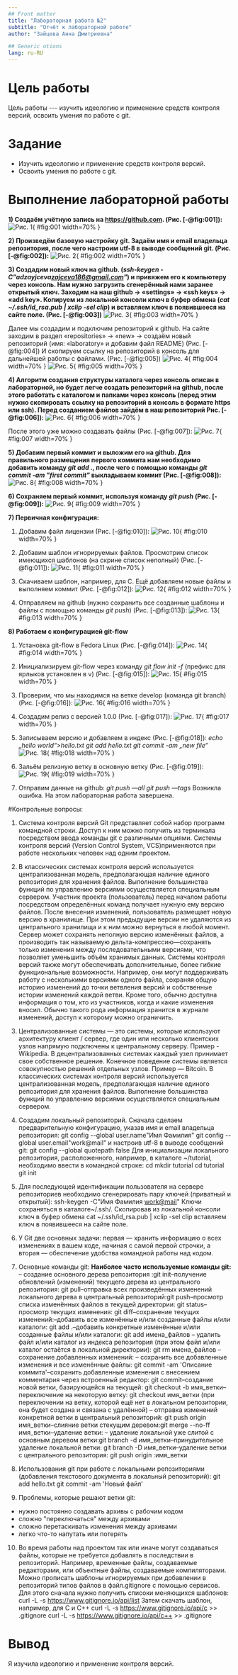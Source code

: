 ```yaml
---
## Front matter
title: "Лабораторная работа №2"
subtitle: "Отчёт к лабораторной работе"
author: "Зайцева Анна Дмитриевна"

## Generic otions
lang: ru-RU
---
```


# Цель работы

Цель работы --- изучить идеологию и применение средств контроля версий, освоить умения по работе с git.

# Задание

- Изучить идеологию и применение средств контроля версий.
- Освоить умения по работе с git.

# Выполнение лабораторной работы

**1) Создаём учётную запись на https://github.com. (Рис. [-@fig:001]):**
![Рис. 1](lab02-изображения/1.png){ #fig:001 width=70% }

**2) Произведём базовую настройку git. Задаём имя и email владельца репозитория, после чего настроим utf-8 в выводе сообщений git. (Рис. [-@fig:002]):**
![Рис. 2](lab02-изображения/2.png){ #fig:002 width=70% }

**3) Создадим новый ключ на github. (*ssh-keygen -C"adzayjceva<zajceva186@gmail.com>"*) и привяжем его к компьютеру через консоль. Нам нужно загрузить сгенерённый нами заранее открытый ключ. Заходим на наш  github → «settings» → «ssh keys» → «add key». Копируем из локальной консоли ключ в буфер обмена (*cat ~/.ssh/id_rsa.pub | xclip -sel clip*) и вставляем ключ в появившееся на сайте поле. (Рис. [-@fig:003])**
![Рис. 3](lab02-изображения/3.png){ #fig:003 width=70% }

Далее мы создадим и подключим репозиторий к  github. На сайте заходим в раздел «repositories» → «new» → создаём новый репозиторий (имя: «laboratory» и добавим файл README) (Рис. [-@fig:004]) И скопируем ссылку на репозиторий в консоль для дальнейшей работы с файлами. (Рис. [-@fig:005])
![Рис. 4](lab02-изображения/4.png){ #fig:004 width=70% }
![Рис. 5](lab02-изображения/5.png){ #fig:005 width=70% }

**4) Алгоритм создания структуры каталога через консоль описан в лабораторной, но будет легче создать репозиторий на  github, после этого работать с каталогом и папками через консоль (перед этим нужно скопировать ссылку на репозиторий в консоль в формате https или ssh). Перед созданием файлов зайдём в наш репозиторий Рис. [-@fig:006]):**
![Рис. 6](lab02-изображения/6.png){ #fig:006 width=70% }

После этого уже можно создавать файлы (Рис. [-@fig:007]):
![Рис. 7](lab02-изображения/7.png){ #fig:007 width=70% }

**5) Добавим первый коммит и выложим его на  github. Для правильного размещения первого коммита нам необходимо добавить команду *git add .*, после чего с помощью команды *git  commit -am "first commit"* выкладываем коммит (Рис. [-@fig:008]):**
![Рис. 8](lab02-изображения/8.png){ #fig:008 width=70% }

**6) Сохраняем первый коммит, используя команду *git push* (Рис. [-@fig:009]):**
![Рис. 9](lab02-изображения/9.png){ #fig:009 width=70% }

**7) Первичная конфигурация:**
1. Добавим файл лицензии (Рис. [-@fig:010]):
![Рис. 10](lab02-изображения/10.png){ #fig:010 width=70% }

2. Добавим шаблон  игнорируемых файлов. Просмотрим список имеющихся шаблонов (на скрине список неполный) (Рис. [-@fig:011]):
![Рис. 11](lab02-изображения/11.png){ #fig:011 width=70% }

3. Скачиваем шаблон, например, для С. Ещё добавляем новые файлы и выполняем коммит (Рис. [-@fig:012]):
![Рис. 12](lab02-изображения/12.png){ #fig:012 width=70% }

4. Отправляем на  github (нужно сохранить все созданные шаблоны и файлы с помощью команды *git push*) (Рис. [-@fig:013]):
![Рис. 13](lab02-изображения/13.png){ #fig:013 width=70% }

**8) Работаем с конфигурацией git-flow**
1. Установка git-flow в Fedora Linux (Рис. [-@fig:014]):
![Рис. 14](lab02-изображения/14.png){ #fig:014 width=70% }

2. Инициализируем  git-flow через команду *git flow init -f* (префикс для ярлыков установлен в v) (Рис. [-@fig:015]):
![Рис. 15](lab02-изображения/15.png){ #fig:015 width=70% }

3. Проверим, что мы находимся на ветке develop (команда git branch) (Рис. [-@fig:016]):
![Рис. 16](lab02-изображения/16.png){ #fig:016 width=70% }

4. Создадим релиз с версией 1.0.0 (Рис. [-@fig:017]):
![Рис. 17](lab02-изображения/17.png){ #fig:017 width=70% }

5. Записываем версию и добавляем в индекс (Рис. [-@fig:018]):
*echo „hello world“>hello.txt*
*git add hello.txt*
*git commit -am „new file“*
![Рис. 18](lab02-изображения/18.png){ #fig:018 width=70% }

6. Зальём релизную ветку в основную ветку (Рис. [-@fig:019]):
![Рис. 19](lab02-изображения/19.png){ #fig:019 width=70% }

7. Отправим данные на  github:
*git push —all*
*git push —tags*
Возникла ошибка. На этом лабораторная работа завершена.

#Контрольные вопросы:

1. Система контроля версий Git представляет собой набор программ командной строки. Доступ к ним можно получить из терминала посредством ввода команды git с различными опциями. Системы контроля версий (Version Control System, VCS)применяются при работе нескольких человек над одним проектом.

2. В классических системах контроля версий используется централизованная модель, предполагающая наличие единого репозитория для хранения файлов. Выполнение большинства функций по управлению версиями осуществляется специальным сервером. Участник проекта (пользователь) перед началом работы посредством определённых команд получает нужную ему версию файлов. После внесения изменений, пользователь размещает новую версию в хранилище. При этом предыдущие версии не удаляются из центрального хранилища и к ним можно вернуться в любой момент. Сервер может сохранять неполную версию изменённых файлов, а производить так называемую дельта-компрессию—сохранять только изменения между последовательными версиями, что позволяет уменьшить объём хранимых данных.
Системы контроля версий также могут обеспечивать дополнительные, более гибкие функциональные возможности. Например, они могут поддерживать работу с несколькими версиями одного файла, сохраняя общую историю изменений до точки ветвления версий и собственные истории изменений каждой ветви. Кроме того, обычно доступна информация о том, кто из участников, когда и какие изменения вносил. Обычно такого рода информация хранится в журнале изменений, доступ к которому можно ограничить.

3. Централизованные системы — это системы, которые используют архитектуру клиент / сервер, где один или несколько клиентских узлов напрямую подключены к центральному серверу. Пример - Wikipedia.
В децентрализованных системах каждый узел принимает свое собственное решение. Конечное поведение системы является совокупностью решений отдельных узлов. Пример — Bitcoin.
В классических системах контроля версий используется централизованная модель, предполагающая наличие единого репозитория для хранения файлов. Выполнение большинства функций по управлению версиями осуществляется специальным сервером.

4. Создадим локальный репозиторий. Сначала сделаем предварительную конфигурацию, указав имя и email владельца репозитория:
git config --global user.name"Имя Фамилия" git config --global user.email"work@mail"
и настроив utf-8 в выводе сообщений git:
git config --global quotepath false
Для инициализации локального репозитория, расположенного, например, в каталоге ~/tutorial, необходимо ввести в командной строке:
cd
mkdir tutorial
cd tutorial
git init

5. Для последующей идентификации пользователя на сервере репозиториев необходимо сгенерировать пару ключей (приватный и открытый): ssh-keygen -C"Имя Фамилия <work@mail>"
Ключи сохраняться в каталоге~/.ssh/.
Скопировав из локальной консоли ключ в буфер обмена
cat ~/.ssh/id_rsa.pub | xclip -sel clip вставляем ключ в появившееся на сайте поле.

6. У Git две основных задачи: первая — хранить информацию о всех изменениях в вашем коде, начиная с самой первой строчки, а вторая — обеспечение удобства командной работы над кодом.

7. Основные команды git:
**Наиболее часто используемые команды git:** – создание основного дерева репозитория :git init–получение обновлений (изменений) текущего дерева из центрального репозитория: git pull–отправка всех произведённых изменений локального дерева в центральный репозиторий:git push–просмотр списка изменённых файлов в текущей директории: git status–просмотр текущих изменения: git diff–сохранение текущих изменений:–добавить все изменённые и/или созданные файлы и/или каталоги: git add .–добавить конкретные изменённые и/или созданные файлы и/или каталоги: git add имена_файлов – удалить файл и/или каталог из индекса репозитория (при этом файл и/или каталог остаётся в локальной директории): git rm имена_файлов – сохранение добавленных изменений: – сохранить все добавленные изменения и все изменённые файлы: git commit -am 'Описание коммита'–сохранить добавленные изменения с внесением комментария через встроенный редактор: git commit–создание новой ветки, базирующейся на текущей: git checkout -b имя_ветки–переключение на некоторую ветку: git checkout имя_ветки (при переключении на ветку, которой ещё нет в локальном репозитории, она будет создана и связана с удалённой) – отправка
изменений конкретной ветки в центральный репозиторий: git push origin имя_ветки–слияние ветки стекущим деревом:git merge --no-ff имя_ветки–удаление ветки: – удаление локальной уже слитой с основным деревом ветки:git branch -d имя_ветки–принудительное удаление локальной ветки: git branch -D имя_ветки–удаление ветки с центрального репозитория: git push origin :имя_ветки

8. Использования git при работе с локальными репозиториями (добавления текстового документа в локальный репозиторий):
git add hello.txt
git commit -am 'Новый файл’

9. Проблемы, которые решают ветки git:
- нужно постоянно создавать архивы с рабочим кодом
- сложно "переключаться" между архивами
- сложно перетаскивать изменения между архивами
- легко что-то напутать или потерять

10. Во время работы над проектом так или иначе могут создаваться файлы, которые не требуется добавлять в последствии в репозиторий. Например, временные файлы, создаваемые редакторами, или объектные файлы, создаваемые компиляторами. Можно прописать шаблоны игнорируемых при добавлении в репозиторий типов файлов в файл.gitignore с помощью сервисов. Для этого сначала нужно получить списоки меняющихся шаблонов: curl -L -s https://www.gitignore.io/api/list
Затем скачать шаблон, например, для C и C++
curl -L -s https://www.gitignore.io/api/c >> .gitignore
curl -L -s https://www.gitignore.io/api/c++ >> .gitignore

# Вывод

Я изучила идеологию и применение контроля версий.
